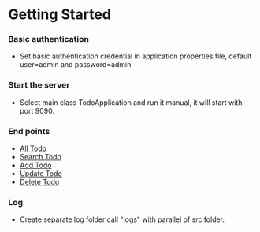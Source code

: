 # Getting Started

### Basic authentication
* Set basic authentication credential in application properties file, default user=admin and password=admin

### Start the server
* Select main class TodoApplication and run it manual, it will start with port 9090.

### End points
* [All Todo](http://localhost:9090/todo)
* [Search Todo](http://localhost:9090/todo/{name})
* [Add Todo](http://localhost:9090/todo)
* [Update Todo](http://localhost:9090/todo)
* [Delete Todo](http://localhost:9090/todo)


### Log
* Create separate log folder call "logs" with parallel of src folder.

